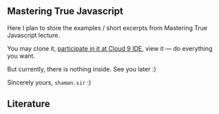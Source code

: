 Mastering True Javascript
-------------------------

Here I plan to store the examples / short excerpts from Mastering True Javascript lecture.

You may clone it, [participate in it at Cloud 9 IDE](https://c9.io/shamansir/mastering-true-javascript), view it — do everything you want.

But currently, there is nothing inside. See you later :)

Sincerely yours, `shaman.sir` :)

Literature
----------


